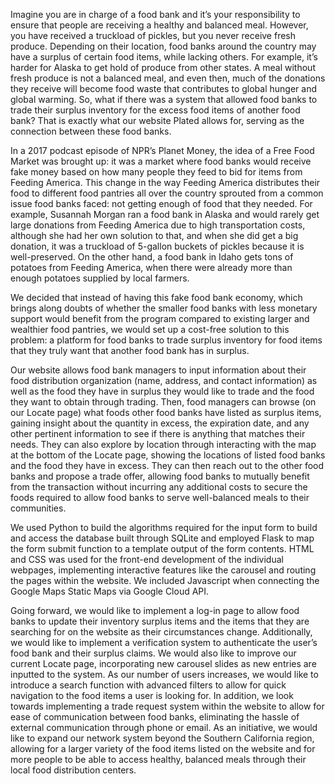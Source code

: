 Imagine you are in charge of a food bank and it’s your responsibility to ensure that people are receiving a healthy and balanced meal. 
However, you have received a truckload of pickles, but you never receive fresh produce. Depending on their location, food banks around 
the country may have a surplus of certain food items, while lacking others. For example, it’s harder for Alaska to get hold of produce 
from other states. A meal without fresh produce is not a balanced meal, and even then, much of the donations they receive will become 
food waste that contributes to global hunger and global warming. So, what if there was a system that allowed food banks to trade their 
surplus inventory for the excess food items of another food bank? That is exactly what our website Plated allows for, serving as the 
connection between these food banks.

In a 2017 podcast episode of NPR’s Planet Money, the idea of a Free Food Market was brought up: it was a market where food banks would 
receive fake money based on how many people they feed to bid for items from Feeding America. This change in the way Feeding America 
distributes their food to different food pantries all over the country sprouted from a common issue food banks faced: not getting enough 
of food that they needed. For example, Susannah Morgan ran a food bank in Alaska and would rarely get large donations from Feeding America 
due to high transportation costs, although she had her own solution to that, and when she did get a big donation, it was a truckload of 
5-gallon buckets of pickles because it is well-preserved. On the other hand, a food bank in Idaho gets tons of potatoes from Feeding America, 
when there were already more than enough potatoes supplied by local farmers. 

We decided that instead of having this fake food bank economy, which brings along doubts of whether the smaller food banks with less monetary 
support would benefit from the program compared to existing larger and wealthier food pantries, we would set up a cost-free solution to this 
problem: a platform for food banks to trade surplus inventory for food items that they truly want that another food bank has in surplus.

Our website allows food bank managers to input information about their food distribution organization (name, address, and contact information) 
as well as the food they have in surplus they would like to trade and the food they want to obtain through trading. Then, food managers can 
browse (on our Locate page) what foods other food banks have listed as surplus items, gaining insight about the quantity in excess, the 
expiration date, and any other pertinent information to see if there is anything that matches their needs. They can also explore by location 
through interacting with the map at the bottom of the Locate page, showing the locations of listed food banks and the food they have in excess. 
They can then reach out to the other food banks and propose a trade offer, allowing food banks to mutually benefit from the transaction 
without incurring any additional costs to secure the foods required to allow food banks to serve well-balanced meals to their communities. 

We used Python to build the algorithms required for the input form to build and access the database built through SQLite and employed Flask 
to map the form submit function to a template output of the form contents. HTML and CSS was used for the front-end development of the individual 
webpages, implementing interactive features like the carousel and routing the pages within the website. We included Javascript when connecting 
the Google Maps Static Maps via Google Cloud API.

Going forward, we would like to implement a log-in page to allow food banks to update their inventory surplus items and the items that they 
are searching for on the website as their circumstances change. Additionally, we would like to implement a verification system to authenticate 
the user’s food bank and their surplus claims. We would also like to improve our current Locate page, incorporating new carousel slides as 
new entries are inputted to the system. As our number of users increases, we would like to introduce a search function with advanced filters 
to allow for quick navigation to the food items a user is looking for. In addition, we look towards implementing a trade request system within 
the website to allow for ease of communication between food banks, eliminating the hassle of external communication through phone or email. 
As an initiative, we would like to expand our network system beyond the Southern California region, allowing for a larger variety of the food 
items listed on the website and for more people to be able to access healthy, balanced meals through their local food distribution centers.
